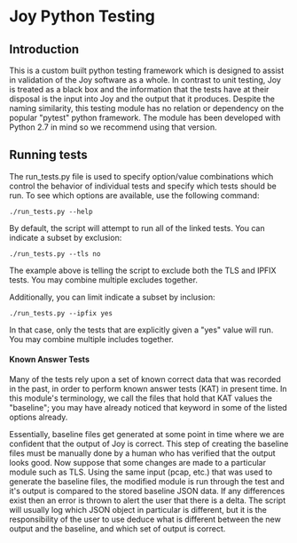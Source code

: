 # Joy Python Testing

## Introduction

This is a custom built python testing framework which is designed to assist in
validation of the Joy software as a whole. In contrast to unit testing, Joy is
treated as a black box and the information that the tests have at their disposal
is the input into Joy and the output that it produces. Despite the naming
similarity, this testing module has no relation or dependency on the popular
"pytest" python framework. The module has been developed with Python 2.7 in mind
so we recommend using that version.

## Running tests

The run_tests.py file is used to specify option/value combinations which
control the behavior of individual tests and specify which tests should be
run. To see which options are available, use the following command:

`./run_tests.py --help`

By default, the script will attempt to run all of the linked tests.
You can indicate a subset by exclusion:

`./run_tests.py --tls no`

The example above is telling the script to exclude both the TLS and IPFIX tests.
You may combine multiple excludes together.

Additionally, you can limit indicate a subset by inclusion:

`./run_tests.py --ipfix yes`

In that case, only the tests that are explicitly given a "yes" value will run.
You may combine multiple includes together.

#### Known Answer Tests

Many of the tests rely upon a set of known correct data that was recorded in the
past, in order to perform known answer tests (KAT) in present time. In this
module's terminology, we call the files that hold that KAT values the
"baseline"; you may have already noticed that keyword in some of the listed
options already.

Essentially, baseline files get generated at some point in time where we are
confident that the output of Joy is correct. This step of creating the baseline
files must be manually done by a human who has verified that the output looks
good. Now suppose that some changes are made to a particular module such as TLS.
Using the same input (pcap, etc.) that was used to generate the baseline files,
the modified module is run through the test and it's output is compared to the
stored baseline JSON data. If any differences exist then an error is thrown to
alert the user that there is a delta. The script will usually log which JSON
object in particular is different, but it is the responsibility of the user to
use deduce what is different between the new output and the baseline, and which
set of output is correct.
